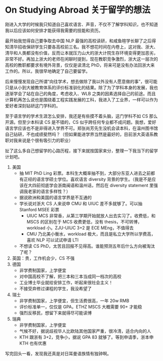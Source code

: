 # On Studying Abroad 关于留学的想法

刚进入大学的时候我只知道自己喜欢语言、声音，不仅不了解学科知识，也不知道我以后应该如何安排才能获得我需要的技能和资历。

最开始我觉得自己要争取去中国 NLP 最强的高校读研，和咸鱼暄学长聊了之后得知清华招收保研学生只要各高校前三名。我不想花时间在内卷上，这对我、浙大、清华和人类都没有价值，反而让本就压力山大的浙大计院生存环境变得更加恶劣，非常不好。再加上浙大的老师在闲聊时提到，现在教职竞争激烈，浙大这一层次的高校的教职都要求有境外背景，仅仅是读清北 PhD，将来可是没有办法回浙大来工作的。所以，我很早地确定了自己要留学。

后来慢慢发现自己所谓“向往学术，想去做除了我以外没有人愿意做的事”，很可能只是从小到大被教育体系的评价标准驯化的结果。除了为了学科本身的发展，我也逐渐学会了站在自己的角度，考虑收入、WLB 之类的因素选择自己的前途。而且计算机再怎么说也是围绕着工程实践发展的工科，我进入了工业界，一样可以作为爱好者深刻钻研这门学科的。

至于语言学的学术生涯怎么安排，我还是有些摸不着头脑，这门学科不如 CS 那么开源。但至少本科读 CS 是不错的，CS 似乎跨任何专业都不成问题。我想，爱好语言学应该也不是非得进入学界不可。郑张尚芳先生没机会读本科，在温州图书馆自己钻研，不也成绩斐然吗？（但如果能进学界当然是最好的，目前浙大英语系教职对我来说是个很有吸引力的职业）

扯了这么多自己想留学的心路历程，接下来就按国家来分，整理一下我当下的留学计划吧。

1. 美国
      * 抽 MIT PhD Ling 彩票。本科生大概率抽不到，大部分东亚人进去之前都有正经的语言学硕士学位。喜欢语言 diversity 背景的学生。（我是不是应该在大四前彻底学会浙南闽语和温州话，然后在 diversity statement 里强调我老家的语言多样性？）
      * 据说欧洲和美国的语言学界是不互通的
      * 学长说对浙大 CS 人来说申 CMU 和 UIUC 差不多就够了。可以抽 Stanford MSEE 彩票
        * UIUC MCS 非常香，从第三学期开始就放人出去实习了。收费低，和 MSCS 的区别在于 MCS 收费更低，没有 thesis，不可转博，workload 小。ZJU-UIUC 3+2 是 ECE MEng，不值得去
        * CMU 乃北美小衡水，workload 极大，而且是私立大学所以学费高，喜欢 NLP 可以试试申请 LTI
      * 不想读 CS PhD，太苦且回报不见得高。谁能预测五年后什么方向被淘汰了呢？
2. 英国：贵，工作机会少，CS 不强
3. 德国
      * 非学费制国家，上学便宜
      * 对中国高校不了解，把三本和三本当成同一档次的高校
      * 工业博士毕业就给安排工作，听起来很社会主义！
      * 不接受弃修过课程的学生，我没希望了
4. 瑞士
      * 非学费制国家，上学便宜，但生活费很高，一年 20w RMB
      * 评价标准单一，仅仅是 GPA，ETHZ MSCS 大概需要 90+ 才能稳
      * 强烈反移民，想留下来就得尽可能读博
5. 瑞典
      * 非学费制国家，上学便宜
      * 气候不好，据说歧视华人比欧陆其他国家严重，很冷清，适合内向的人
      * KTH 跟浙有 3+2，竞争小，据说 GPA 83 就够了。等到申请季，浙本申 KTH 也有优惠

写完回头一看，发现我还真是对日耳曼语族情有独钟啊。

